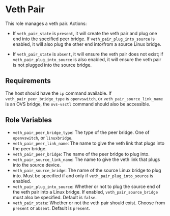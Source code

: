 Veth Pair
=========

This role manages a veth pair. Actions:

  * If `veth_pair_state` is `present`, it will create the veth pair and
    plug one end into the specified peer bridge. If `veth_pair_plug_into_source`
    is enabled, it will also plug the other end into/from a source Linux
    bridge.

  * If `veth_pair_state` is `absent`, it will ensure the veth pair does not exist; if
    `veth_pair_plug_into_source` is also enabled, it will ensure the veth pair is
    not plugged into the source bridge.

Requirements
------------

The host should have the `ip` command available. If
`veth_pair_peer_bridge_type` is `openvswitch`, or `veth_pair_source_link_name`
is an OVS bridge, the `ovs-vsctl` command should also be accessible.

Role Variables
--------------

- `veth_pair_peer_bridge_type`: The type of the peer bridge. One of
  `openvswitch`, or `linuxbridge`.
- `veth_pair_peer_link_name`: The name to give the veth link that plugs into
  the peer bridge.
- `veth_pair_peer_bridge`: The name of the peer bridge to plug into.
- `veth_pair_source_link_name`: The name to give the veth link that plugs into
  the source device.
- `veth_pair_source_bridge`: The name of the source Linux bridge to plug into. Must be
  specified if and only if `veth_pair_plug_into_source` is enabled.
- `veth_pair_plug_into_source`: Whether or not to plug the source end of the
  veth pair into a Linux bridge. If enabled, `veth_pair_source_bridge` must
  also be specified. Default is `false`.
- `veth_pair_state`: Whether or not the veth pair should exist. Choose from
  `present` or `absent`. Default is `present`.
